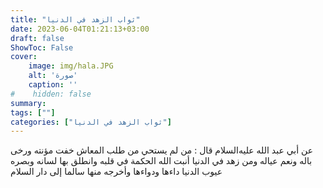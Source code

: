 ```yaml
---
title: "ثواب الزهد في الدنيا"
date: 2023-06-04T01:21:13+03:00
draft: false
ShowToc: False
cover:
    image: img/hala.JPG
    alt: 'صورة'
    caption: ''
#    hidden: false
summary: 
tags: [""]
categories: ["ثواب الزهد في الدنيا"]
---
```

عن أبي
عبد الله عليه‌السلام قال : من لم يستحي من طلب المعاش خفت مؤنته ورخى
باله ونعم عياله ومن زهد في الدنيا أنبت الله الحكمة في قلبه وانطلق بها
لسانه وبصره عيوب الدنيا داءها ودواءها وأخرجه منها سالما إلى دار السلام

